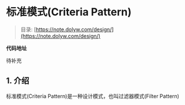 # 标准模式(Criteria Pattern)

> 目录: [https://note.dolyw.com/design/](https://note.dolyw.com/design/)

**代码地址**

待补充

## 1. 介绍

标准模式(Criteria Pattern)是一种设计模式，也叫过滤器模式(Filter Pattern)